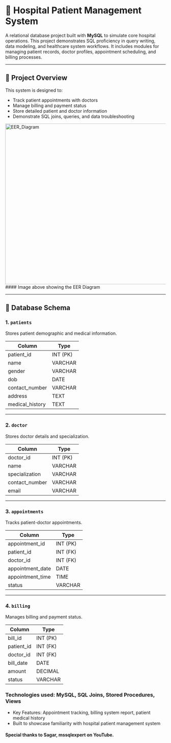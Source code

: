 # 🏥 Hospital Patient Management System

A relational database project built with **MySQL** to simulate core hospital operations. This project demonstrates SQL proficiency in query writing, data modeling, and healthcare system workflows. It includes modules for managing patient records, doctor profiles, appointment scheduling, and billing processes.

---

## 📌 Project Overview

This system is designed to:
- Track patient appointments with doctors
- Manage billing and payment status
- Store detailed patient and doctor information
- Demonstrate SQL joins, queries, and data troubleshooting

<img width="959" height="504" alt="EER_Diagram" src="https://github.com/user-attachments/assets/0b97ac54-d538-45d2-bc17-c2e74bba3fbd" />
#### Image above showing the EER Diagram

---

## 🧱 Database Schema

### 1. `patients`
Stores patient demographic and medical information.

| Column         | Type        |
|----------------|-------------|
| patient_id     | INT (PK)    |
| name           | VARCHAR     |
| gender         | VARCHAR     |
| dob            | DATE        |
| contact_number | VARCHAR     |
| address        | TEXT        |
| medical_history| TEXT        |

---

### 2. `doctor`
Stores doctor details and specialization.

| Column         | Type        |
|----------------|-------------|
| doctor_id      | INT (PK)    |
| name           | VARCHAR     |
| specialization | VARCHAR     |
| contact_number | VARCHAR     |
| email          | VARCHAR     |

---

### 3. `appointments`
Tracks patient-doctor appointments.

| Column          | Type        |
|-----------------|-------------|
| appointment_id  | INT (PK)    |
| patient_id      | INT (FK)    |
| doctor_id       | INT (FK)    |
| appointment_date| DATE        |
| appointment_time| TIME        |
| status          | VARCHAR     |

---

### 4. `billing`
Manages billing and payment status.

| Column     | Type        |
|------------|-------------|
| bill_id    | INT (PK)    |
| patient_id | INT (FK)    |
| doctor_id  | INT (FK)    |
| bill_date  | DATE        |
| amount     | DECIMAL     |
| status     | VARCHAR     |

### Technologies used: MySQL, SQL Joins, Stored Procedures, Views
* Key Features: Appointment tracking, billing system report, patient medical history
* Built to showcase familiarity with hospital patient management system

#### Special thanks to Sagar, mssqlexpert on YouTube.
